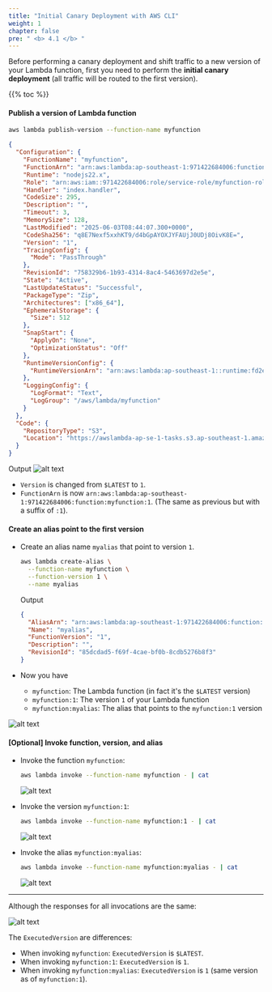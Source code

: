 ```yaml
---
title: "Initial Canary Deployment with AWS CLI"
weight: 1
chapter: false
pre: " <b> 4.1 </b> "
---
```


Before performing a canary deployment and shift traffic to a new version of your Lambda function, first you need to perform the **initial canary deployment** (all traffic will be routed to the first version).

{{% toc %}}

#### Publish a version of Lambda function

```bash
aws lambda publish-version --function-name myfunction
```

```json
{
  "Configuration": {
    "FunctionName": "myfunction",
    "FunctionArn": "arn:aws:lambda:ap-southeast-1:971422684006:function:myfunction:1",
    "Runtime": "nodejs22.x",
    "Role": "arn:aws:iam::971422684006:role/service-role/myfunction-role-3xud5eec",
    "Handler": "index.handler",
    "CodeSize": 295,
    "Description": "",
    "Timeout": 3,
    "MemorySize": 128,
    "LastModified": "2025-06-03T08:44:07.300+0000",
    "CodeSha256": "q8E7Nexf5xxhKT9/d4bGpAYOXJYFAUjJ0UDj8OivK8E=",
    "Version": "1",
    "TracingConfig": {
      "Mode": "PassThrough"
    },
    "RevisionId": "758329b6-1b93-4314-8ac4-5463697d2e5e",
    "State": "Active",
    "LastUpdateStatus": "Successful",
    "PackageType": "Zip",
    "Architectures": ["x86_64"],
    "EphemeralStorage": {
      "Size": 512
    },
    "SnapStart": {
      "ApplyOn": "None",
      "OptimizationStatus": "Off"
    },
    "RuntimeVersionConfig": {
      "RuntimeVersionArn": "arn:aws:lambda:ap-southeast-1::runtime:fd2e05b324f99edd3c6e17800b2535deb79bcce74b7506d595a94870b3d9bd2e"
    },
    "LoggingConfig": {
      "LogFormat": "Text",
      "LogGroup": "/aws/lambda/myfunction"
    }
  },
  "Code": {
    "RepositoryType": "S3",
    "Location": "https://awslambda-ap-se-1-tasks.s3.ap-southeast-1.amazonaws.com/snapshots/971422684006/myfunction-3ef06cfa-3b00-4eb4-a912-4ad620483002"
  }
}
```

Output
![alt text](/images/workshop-5/lambda--publish-version.png)

- `Version` is changed from `$LATEST` to `1`.
- `FunctionArn` is now `arn:aws:lambda:ap-southeast-1:971422684006:function:myfunction:1`. (The same as previous but with a suffix of `:1`).

#### Create an alias point to the first version

- Create an alias name `myalias` that point to version `1`.

  ```bash
  aws lambda create-alias \
    --function-name myfunction \
    --function-version 1 \
    --name myalias
  ```

  Output

  ```json
  {
    "AliasArn": "arn:aws:lambda:ap-southeast-1:971422684006:function:myfunction:myalias",
    "Name": "myalias",
    "FunctionVersion": "1",
    "Description": "",
    "RevisionId": "85dcdad5-f69f-4cae-bf0b-8cdb5276b8f3"
  }
  ```

- Now you have

  - `myfunction`: The Lambda function (in fact it's the `$LATEST` version)
  - `myfunction:1`: The version `1` of your Lambda function
  - `myfunction:myalias`: The alias that points to the `myfunction:1` version

![alt text](/images/diagrams/workshop-5/lambda--canary--create-alias-to-first-version.drawio.png)

#### [Optional] Invoke function, version, and alias

- Invoke the function `myfunction`:

  ```bash
  aws lambda invoke --function-name myfunction - | cat
  ```

  ![alt text](/images/workshop-5/lambda--invoke-function.png)

- Invoke the version `myfunction:1`:

  ```bash
  aws lambda invoke --function-name myfunction:1 - | cat
  ```

  ![alt text](/images/workshop-5/lambda--invoke-version.png)

- Invoke the alias `myfunction:myalias`:

  ```bash
  aws lambda invoke --function-name myfunction:myalias - | cat
  ```

  ![alt text](/images/workshop-5/lambda--invoke-alias.png)

---

Although the responses for all invocations are the same:

![alt text](/images/workshop-5/lambda--invoke-response.png)

The `ExecutedVersion` are differences:

- When invoking `myfunction`: `ExecutedVersion` is `$LATEST`.
- When invoking `myfunction:1`: `ExecutedVersion` is `1`.
- When invoking `myfunction:myalias`: `ExecutedVersion` is `1` (same version as of `myfunction:1`).
